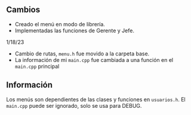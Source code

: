 ## Cambios
- Creado el menú en modo de librería.
- Implementadas las funciones de Gerente y Jefe.

1/18/23
- Cambio de rutas, `menu.h` fue movido a la carpeta base. 
- La información de mi `main.cpp` fue cambiada a una función en el `main.cpp` principal
## Información
Los menús son dependientes de las clases y funciones en `usuarios.h`. El `main.cpp` puede ser ignorado, solo se usa para DEBUG.

